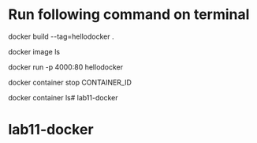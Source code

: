 
# Run following command on terminal

docker build --tag=hellodocker .

docker image ls

docker run -p 4000:80 hellodocker

docker container stop CONTAINER_ID

docker container ls# lab11-docker
# lab11-docker
